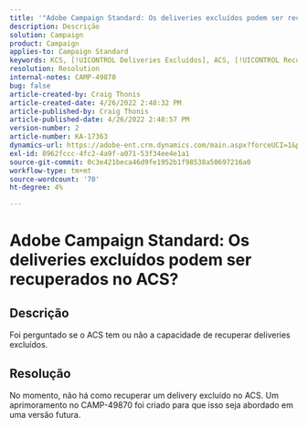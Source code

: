 ```yaml
---
title: '"Adobe Campaign Standard: Os deliveries excluídos podem ser recuperados no ACS?'''
description: Descrição
solution: Campaign
product: Campaign
applies-to: Campaign Standard
keywords: KCS, [!UICONTROL Deliveries Excluídos], ACS, [!UICONTROL Recuperação]
resolution: Resolution
internal-notes: CAMP-49870
bug: false
article-created-by: Craig Thonis
article-created-date: 4/26/2022 2:48:32 PM
article-published-by: Craig Thonis
article-published-date: 4/26/2022 2:48:57 PM
version-number: 2
article-number: KA-17363
dynamics-url: https://adobe-ent.crm.dynamics.com/main.aspx?forceUCI=1&pagetype=entityrecord&etn=knowledgearticle&id=376ea7ed-6fc5-ec11-a7b6-0022480a10ee
exl-id: 8962fccc-4fc2-4a9f-a071-53f34ee4e1a1
source-git-commit: 0c3e421beca46d9fe1952b1f98538a50697216a0
workflow-type: tm+mt
source-wordcount: '70'
ht-degree: 4%

---
```


# Adobe Campaign Standard: Os deliveries excluídos podem ser recuperados no ACS?

## Descrição


Foi perguntado se o ACS tem ou não a capacidade de recuperar deliveries excluídos.


## Resolução


No momento, não há como recuperar um delivery excluído no ACS. Um aprimoramento no CAMP-49870 foi criado para que isso seja abordado em uma versão futura.

